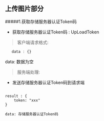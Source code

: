 ## 上传图片部分

#####1.获取存储服务器认证Token码

* 获取存储服务器认证Token码 : UpLoadToken

>客户端请求格式:
 ```javascript
    data : {}
 ```
 data: 数据为空

> 服务端处理:
  * 发送存储服务器认证Token码到请求端

>```javascript
    result : {
        token: "xxx"
    }
 ```
 data: 存储服务器认证Token码